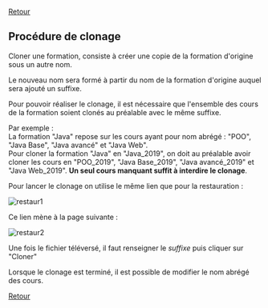 [Retour](index.md)
## Procédure de clonage ##

Cloner une formation, consiste à créer une copie de la formation d'origine sous un autre nom.  

Le nouveau nom sera formé à partir du nom de la formation d'origine auquel sera ajouté un suffixe.  

Pour pouvoir réaliser le clonage, il est nécessaire que l'ensemble des cours de la formation soient clonés au préalable
avec le même suffixe.  

Par exemple :  
La formation "Java" repose sur les cours ayant pour nom abrégé : "POO", "Java Base", "Java avancé" et "Java Web".  
Pour cloner la formation "Java" en "Java_2019", on doit au préalable avoir cloner les cours en "POO_2019", "Java Base_2019", "Java avancé_2019"
et "Java Web_2019". __Un seul cours manquant suffit à interdire le clonage__.

 
Pour lancer le clonage on utilise le même lien que pour la restauration :  

![restaur1](https://user-images.githubusercontent.com/26385729/59925286-0e451a80-9438-11e9-8a4f-c5b32d75f485.png)

Ce lien mène à la page suivante :  

![restaur2](https://user-images.githubusercontent.com/26385729/59925358-3a609b80-9438-11e9-8de3-965619100e55.png)

Une fois le fichier téléversé, il faut renseigner le _suffixe_ puis cliquer sur "Cloner"



Lorsque le clonage est terminé, il est possible de modifier le nom abrégé des cours.

[Retour](index.md)
